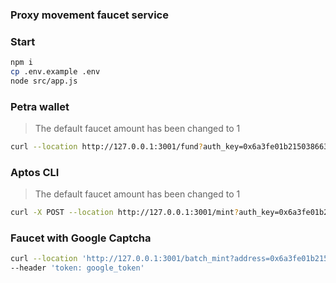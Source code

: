 ### Proxy movement faucet service

### Start

```bash
npm i 
cp .env.example .env
node src/app.js
```

### Petra wallet
>
> The default faucet amount has been changed to 1

```bash
curl --location http://127.0.0.1:3001/fund?auth_key=0x6a3fe01b215038663e4bdeaeb41e18047695c4f5e2affd74f343447a4a94d3ab
```

### Aptos CLI
>
> The default faucet amount has been changed to 1

```bash
curl -X POST --location http://127.0.0.1:3001/mint?auth_key=0x6a3fe01b215038663e4bdeaeb41e18047695c4f5e2affd74f343447a4a94d3ab
```

### Faucet with Google Captcha

```bash
curl --location 'http://127.0.0.1:3001/batch_mint?address=0x6a3fe01b215038663e4bdeaeb41e18047695c4f5e2affd74f343447a4a94d3ab' \
--header 'token: google_token'
```
